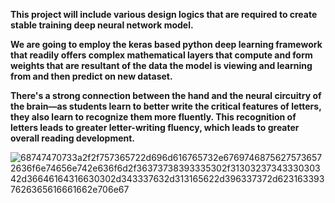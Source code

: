 **This project will include various design logics that are required to create stable training deep neural network model.**

**We are going to employ the keras based python deep learning framework that readily offers complex mathematical layers that compute and form weights that are resultant of the data the model is viewing and learning from and then predict on new dataset.**

**There's a strong connection between the hand and the neural circuitry of the brain—as students learn to better write the critical features of letters, they also learn to recognize them more fluently. This recognition of letters leads to greater letter-writing fluency, which leads to greater overall reading development.**


![68747470733a2f2f757365722d696d616765732e67697468756275736572636f6e74656e742e636f6d2f36373738393335302f3130323734333030342d36646164316630302d343337632d313165622d396337372d6231633937626365616661662e706e67](https://user-images.githubusercontent.com/73969654/155917135-26ae77d4-ff06-4aec-8cac-573e38bcae9d.png)
